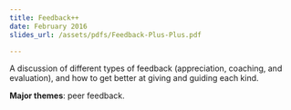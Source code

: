 ```yaml
---
title: Feedback++
date: February 2016
slides_url: /assets/pdfs/Feedback-Plus-Plus.pdf

---
```


A discussion of different types of feedback (appreciation, coaching, and evaluation), and how to get better at giving and guiding each kind.

**Major themes**: peer feedback.